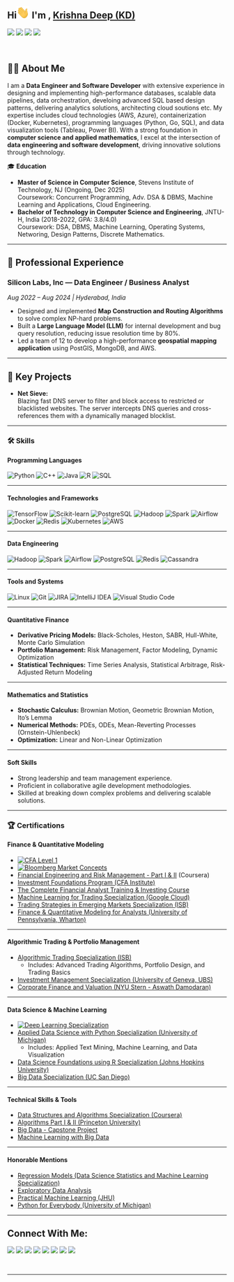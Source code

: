 ## Hi<img src="https://raw.githubusercontent.com/ABSphreak/ABSphreak/master/gifs/Hi.gif" width="30px"> I'm , [Krishna Deep (KD)][website]

[<img height="30" src="https://img.shields.io/badge/website-000000?style=for-the-badge&logo=About.me&logoColor=white" />][website]
[<img height="30" src="https://img.shields.io/badge/twitter-%231DA1F2.svg?&style=for-the-badge&logo=twitter&logoColor=white" />][twitter]
[<img height="30" src="https://img.shields.io/badge/LinkedIn-0077B5?style=for-the-badge&logo=linkedin&logoColor=white" />][linkedin]
[<img height="30" src="https://img.shields.io/badge/Gmail-D14836?style=for-the-badge&logo=gmail&logoColor=white" />][gmail]

<br />

## 👩‍💻 About Me 

I am a **Data Engineer and Software Developer** with extensive experience in designing and implementing high-performance databases, scalable data pipelines, data orchestration, develoing advanced SQL based design patterns, delivering analytics solutions, architecting cloud soutions etc. My expertise includes cloud technologies (AWS, Azure), containerization (Docker, Kubernetes), programming languages (Python, Go, SQL), and data visualization tools (Tableau, Power BI). With a strong foundation in **computer science and applied mathematics**, I excel at the intersection of **data engineering and software development**, driving innovative solutions through technology.

🎓 **Education**  
- **Master of Science in Computer Science**, Stevens Institute of Technology, NJ (Ongoing, Dec 2025)  
  Coursework: Concurrent Programming, Adv. DSA & DBMS, Machine Learning and Applications, Cloud Engineering.  
- **Bachelor of Technology in Computer Science and Engineering**, JNTU-H, India (2018-2022, GPA: 3.8/4.0)  
  Coursework: DSA, DBMS, Machine Learning, Operating Systems, Networing, Design Patterns, Discrete Mathematics.   

---

## 🏢 Professional Experience  

### **Silicon Labs, Inc** — Data Engineer / Business Analyst  
*Aug 2022 – Aug 2024 | Hyderabad, India*  
- Designed and implemented **Map Construction and Routing Algorithms** to solve complex NP-hard problems.  
- Built a **Large Language Model (LLM)** for internal development and bug query resolution, reducing issue resolution time by 80%.  
- Led a team of 12 to develop a high-performance **geospatial mapping application** using PostGIS, MongoDB, and AWS.

---

## 🚀 Key Projects  

- **Net Sieve:**  
  Blazing fast DNS server to filter and block access to restricted or blacklisted websites. The server intercepts DNS queries and cross-references them with a dynamically managed blocklist.
 
---

### 🛠 Skills

#### **Programming Languages**
![Python](https://img.shields.io/badge/Python-05122A?style=flat&logo=python&logoColor=2C2255)
![C++](https://img.shields.io/badge/C%2B%2B-05122A?style=flat&logo=c%2B%2B&logoColor=2C2255)
![Java](https://img.shields.io/badge/Java-05122A?style=flat&logo=java&logoColor=FFA518)
![R](https://img.shields.io/badge/R-05122A?style=flat&logo=r&logoColor=2C2255)
![SQL](https://img.shields.io/badge/SQL-05122A?style=flat&logo=postgresql)

---

#### **Technologies and Frameworks**
![TensorFlow](https://img.shields.io/badge/TensorFlow-05122A?style=flat&logo=tensorflow)
![Scikit-learn](https://img.shields.io/badge/Scikit--learn-05122A?style=flat&logo=scikit-learn)
![PostgreSQL](https://img.shields.io/badge/PostgreSQL-05122A?style=flat&logo=postgresql)
![Hadoop](https://img.shields.io/badge/Hadoop-05122A?style=flat&logo=apache-hadoop)
![Spark](https://img.shields.io/badge/Spark-05122A?style=flat&logo=apache-spark)
![Airflow](https://img.shields.io/badge/Airflow-05122A?style=flat&logo=apache-airflow)
![Docker](https://img.shields.io/badge/Docker-05122A?style=flat&logo=docker)
![Redis](https://img.shields.io/badge/Redis-05122A?style=flat&logo=redis)
![Kubernetes](https://img.shields.io/badge/Kubernetes-05122A?style=flat&logo=kubernetes)
![AWS](https://img.shields.io/badge/AWS-05122A?style=flat&logo=amazon-aws)

---

#### **Data Engineering**
![Hadoop](https://img.shields.io/badge/Hadoop-05122A?style=flat&logo=apache-hadoop)
![Spark](https://img.shields.io/badge/Spark-05122A?style=flat&logo=apache-spark)
![Airflow](https://img.shields.io/badge/Airflow-05122A?style=flat&logo=apache-airflow)
![PostgreSQL](https://img.shields.io/badge/PostgreSQL-05122A?style=flat&logo=postgresql)
![Redis](https://img.shields.io/badge/Redis-05122A?style=flat&logo=redis)
![Cassandra](https://img.shields.io/badge/Cassandra-05122A?style=flat&logo=apache-cassandra)

---

#### **Tools and Systems**
![Linux](https://img.shields.io/badge/Linux-05122A?style=flat&logo=linux)
![Git](https://img.shields.io/badge/Git-05122A?style=flat&logo=git)
![JIRA](https://img.shields.io/badge/JIRA-05122A?style=flat&logo=jira)
![IntelliJ IDEA](https://img.shields.io/badge/IntelliJ%20IDEA-05122A?style=flat&logo=intellij-idea)
![Visual Studio Code](https://img.shields.io/badge/Visual%20Studio%20Code-05122A?style=flat&logo=visual-studio-code)

---
#### **Quantitative Finance**
- **Derivative Pricing Models:** Black-Scholes, Heston, SABR, Hull-White, Monte Carlo Simulation  
- **Portfolio Management:** Risk Management, Factor Modeling, Dynamic Optimization  
- **Statistical Techniques:** Time Series Analysis, Statistical Arbitrage, Risk-Adjusted Return Modeling  

---

#### **Mathematics and Statistics**
- **Stochastic Calculus:** Brownian Motion, Geometric Brownian Motion, Ito’s Lemma  
- **Numerical Methods:** PDEs, ODEs, Mean-Reverting Processes (Ornstein-Uhlenbeck)  
- **Optimization:** Linear and Non-Linear Optimization  

---

#### **Soft Skills**
- Strong leadership and team management experience.  
- Proficient in collaborative agile development methodologies.  
- Skilled at breaking down complex problems and delivering scalable solutions.  

---



<!-- ## My GitHub Stats 💻

[![Top Languages](https://github-readme-stats.vercel.app/api/top-langs/?username=krishnadeepy&hide=html,css&theme=dark)](https://github.com/krishnadeepy/github-readme-stats)
[![Shreejit's GitHub stats](https://github-readme-stats.vercel.app/api?username=krishnadeepy&bg_color=000000&color=4fff67&line=4fff67&point=ffffff&area=true&hide_border=true&theme=dracula)](https://github.com/krishnadeepy/github-readme-stats)
![GitHub Streak Graph](https://github-readme-streak-stats.herokuapp.com/?user=krishnadeepy&theme=highcontrast)

![visitors](https://visitor-badge.laobi.icu/badge?page_id=krishnadeepy)
<br /> -->

[twitter]: https://twitter.com/KDYerramallu
[youtube]: https://www.youtube.com/channel/UCkxV3Br2EsN0lxWowBFOpKw
[website]: https://krishnadeepy.github.io/resume/
[instagram]: https://www.instagram.com/krishnadeep_/
[discord]: https://discord.gg/As463f7tv4
[linkedin]: https://www.linkedin.com/in/krishnadeepy/
[devto]: https://dev.to/krishnadeepy
[gmail]: mailto:krishnadeep.y@gmail.com
[facebook]: https://facebook.com/krishnadeepy
[patreon]: https://www.patreon.com/krishnadeepy
[paypal]: https://paypal.me/krishnadeepy?country.x=IN&locale.x=en_GB



### 🏆 Certifications

#### **Finance & Quantitative Modeling**
- [![CFA Level 1](https://img.shields.io/badge/CFA%20Level%201-3D9AC9?style=flat&logo=cfa-institute)](https://www.cfainstitute.org/en/programs/cfa)
- [![Bloomberg Market Concepts](https://img.shields.io/badge/Bloomberg%20Market%20Concepts-232F44?style=flat&logo=bloomberg)](https://portal.bloombergforeducation.com/certificates/8Nm9y3yx5b9yaWztgxSmewLD)
- [Financial Engineering and Risk Management - Part I & II](https://coursera.org/share/70b94743c090c143954cdcbe01ebf521) (Coursera)
- [Investment Foundations Program (CFA Institute)](http://basno.com/cfbvwwwf)
- [The Complete Financial Analyst Training & Investing Course](https://www.udemy.com/course/the-complete-financial-analyst-training-and-investing-course/)
- [Machine Learning for Trading Specialization (Google Cloud)](https://coursera.org/share/7a85fee31445a626d1212f7c2f55eeab)
- [Trading Strategies in Emerging Markets Specialization (ISB)](https://www.coursera.org/specializations/trading-strategy#courses)
- [Finance & Quantitative Modeling for Analysts (University of Pennsylvania, Wharton)](https://coursera.org/share/abe2916c68432d5d156494c2f1f59b6d)

---

#### **Algorithmic Trading & Portfolio Management**
- [Algorithmic Trading Specialization (ISB)](https://coursera.org/share/d885ad5ddd521bf8ebf5386364281e02)
  - Includes: Advanced Trading Algorithms, Portfolio Design, and Trading Basics
- [Investment Management Specialization (University of Geneva, UBS)](https://www.coursera.org/specializations/investment-management)
- [Corporate Finance and Valuation (NYU Stern - Aswath Damodaran)](https://coursera.org/share/ad6c6e3574db71e2e38777b74b6af97f)

---

#### **Data Science & Machine Learning**
- [![Deep Learning Specialization](https://img.shields.io/badge/Deep%20Learning%20Specialization-FF6F00?style=flat&logo=deeplearning)](https://coursera.org/share/62c6f8a2d4a998dc4856249a1a937e17)
- [Applied Data Science with Python Specialization (University of Michigan)](https://coursera.org/share/a24e1310f62486c32f6a2393fa1240dc)
  - Includes: Applied Text Mining, Machine Learning, and Data Visualization
- [Data Science Foundations using R Specialization (Johns Hopkins University)](https://coursera.org/share/3ca9e040262f60d9c367379013a1e7c1)
- [Big Data Specialization (UC San Diego)](https://coursera.org/share/e3c471b726d96029d683efcfec957692)

---

#### **Technical Skills & Tools**
- [Data Structures and Algorithms Specialization (Coursera)](https://coursera.org/share/98a957a6518b5ca605f44f365df05151)
- [Algorithms Part I & II (Princeton University)](https://www.coursera.org/learn/algorithms-part1)
- [Big Data - Capstone Project](https://coursera.org/share/2f1dc8ec4e40c787dd1cdbcb897339cc)
- [Machine Learning with Big Data](https://coursera.org/share/31c0fe4c97c717e33658619eaab33c85)

---

#### **Honorable Mentions**
- [Regression Models (Data Science Statistics and Machine Learning Specialization)](https://www.coursera.org/learn/regression-models?specialization=data-science-statistics-machine-learning)
- [Exploratory Data Analysis](https://www.coursera.org/learn/exploratory-data-analysis?specialization=data-science-statistics-machine-learning)
- [Practical Machine Learning (JHU)](https://coursera.org/share/e2c31a9900603149be868d0fed729b33)
- [Python for Everybody (University of Michigan)](https://coursera.org/share/1266287fba2a17e954350a24cbcda288)

---

## Connect With Me:

[<img height="30" src="https://img.shields.io/badge/website-000000?style=for-the-badge&logo=About.me&logoColor=white" />][website]
[<img height="30" src = "https://img.shields.io/badge/Youtube-%23E4405F.svg?&style=for-the-badge&logo=Youtube&logoColor=white">][youtube]
[<img height="30" src="https://img.shields.io/badge/twitter-%231DA1F2.svg?&style=for-the-badge&logo=twitter&logoColor=white" />][twitter]
[<img height="30" src="https://img.shields.io/badge/LinkedIn-0077B5?style=for-the-badge&logo=linkedin&logoColor=white" />][linkedin]
[<img height="30" src="https://img.shields.io/badge/dev.to-0A0A0A?style=for-the-badge&logo=dev" />][devto]
[<img height="30" src="https://img.shields.io/badge/Instagram-E4405F?style=for-the-badge&logo=instagram&logoColor=white" />][instagram]
[<img height="30" src="https://img.shields.io/badge/Facebook-1877F2?style=for-the-badge&logo=facebook&logoColor=white" />][facebook]
[<img height="30" src="https://img.shields.io/badge/Discord-7289DA?style=for-the-badge&logo=discord&logoColor=white" />][discord]

<br />

---


<!--
**krishnadeepy/krishnadeepy** is a ✨ _special_ ✨ repository because its `README.md` (this file) appears on your GitHub profile.

Here are some ideas to get you started:

- 🔭 I’m currently working on ...
- 🌱 I’m currently learning ...
- 👯 I’m looking to collaborate on ...
- 🤔 I’m looking for help with ...
- 💬 Ask me about ...
- 📫 How to reach me: ...
- 😄 Pronouns: ...
- ⚡ Fun fact: ...
-->
